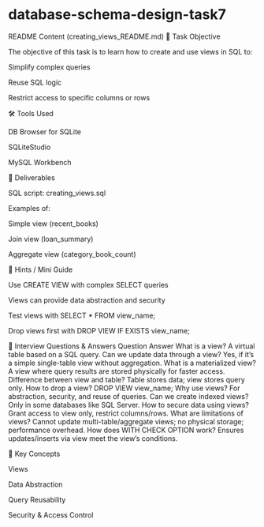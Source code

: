 # database-schema-design-task7
README Content (creating_views_README.md)
📌 Task Objective

The objective of this task is to learn how to create and use views in SQL to:

Simplify complex queries

Reuse SQL logic

Restrict access to specific columns or rows

🛠 Tools Used

DB Browser for SQLite

SQLiteStudio

MySQL Workbench

📂 Deliverables

SQL script: creating_views.sql

Examples of:

Simple view (recent_books)

Join view (loan_summary)

Aggregate view (category_book_count)

📖 Hints / Mini Guide

Use CREATE VIEW with complex SELECT queries

Views can provide data abstraction and security

Test views with SELECT * FROM view_name;

Drop views first with DROP VIEW IF EXISTS view_name;

📖 Interview Questions & Answers
Question	Answer
What is a view?
A virtual table based on a SQL query.
Can we update data through a view?
Yes, if it’s a simple single-table view without aggregation.
What is a materialized view?
A view where query results are stored physically for faster access.
Difference between view and table?
Table stores data; view stores query only.
How to drop a view?
DROP VIEW view_name;
Why use views?
For abstraction, security, and reuse of queries.
Can we create indexed views?
Only in some databases like SQL Server.
How to secure data using views?
Grant access to view only, restrict columns/rows.
What are limitations of views?
Cannot update multi-table/aggregate views; no physical storage; performance overhead.
How does WITH CHECK OPTION work?
Ensures updates/inserts via view meet the view’s conditions.


📑 Key Concepts

Views

Data Abstraction

Query Reusability

Security & Access Control

